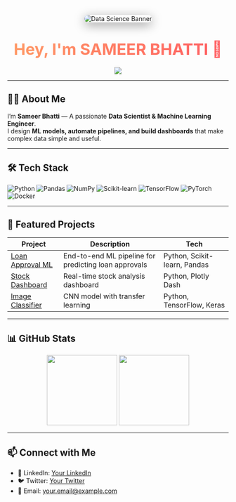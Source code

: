 <!-- ====== Responsive Banner Section ====== -->
<div align="center">

  <!-- Responsive Coding Banner (change GIF if you want) -->
  <img src="https://media.giphy.com/media/zOvBKUUEERdNm/giphy.gif" alt="Data Science Banner" style="max-width:80%; border-radius:14px; box-shadow:0 6px 25px rgba(0,0,0,0.4);" />

  <!-- Gradient Title -->
  <h1 align="center">
    <span style="font-size:36px; font-weight:bold; background: linear-gradient(90deg,#ff9966,#ff5e62); -webkit-background-clip:text; color:transparent;">
      Hey, I'm SAMEER BHATTI 🚀
    </span>
  </h1>

  <!-- Typing Animation -->
  <p align="center">
    <img src="https://readme-typing-svg.herokuapp.com?size=22&color=FF6F61&width=600&lines=Data+Scientist+%7C+ML+Engineer;Transforming+Data+into+Decisions;Automating+AI+Workflows;Deep+Learning+%7C+Data+Pipelines" />
  </p>

</div>

---

## 👨‍💻 About Me
I’m **Sameer Bhatti** — A passionate **Data Scientist & Machine Learning Engineer**.  
I design **ML models, automate pipelines, and build dashboards** that make complex data simple and useful.

---

## 🛠 Tech Stack
![Python](https://img.shields.io/badge/Python-3670A0?style=for-the-badge&logo=python&logoColor=white)
![Pandas](https://img.shields.io/badge/Pandas-150458?style=for-the-badge&logo=pandas)
![NumPy](https://img.shields.io/badge/NumPy-013243?style=for-the-badge&logo=numpy)
![Scikit-learn](https://img.shields.io/badge/Scikit--learn-F7931E?style=for-the-badge&logo=scikit-learn)
![TensorFlow](https://img.shields.io/badge/TensorFlow-FF6F00?style=for-the-badge&logo=tensorflow)
![PyTorch](https://img.shields.io/badge/PyTorch-EE4C2C?style=for-the-badge&logo=pytorch)
![Docker](https://img.shields.io/badge/Docker-2496ED?style=for-the-badge&logo=docker)

---

## 🚀 Featured Projects
| Project | Description | Tech |
|---------|-------------|------|
| [Loan Approval ML](#) | End-to-end ML pipeline for predicting loan approvals | Python, Scikit-learn, Pandas |
| [Stock Dashboard](#) | Real-time stock analysis dashboard | Python, Plotly Dash |
| [Image Classifier](#) | CNN model with transfer learning | Python, TensorFlow, Keras |

---

## 📊 GitHub Stats
<p align="center">
  <img src="https://github-readme-stats.vercel.app/api?username=SAMEERBHATTI4065&show_icons=true&theme=tokyonight" height="160"/>
  <img src="https://github-readme-streak-stats.herokuapp.com/?user=SAMEERBHATTI4065&theme=tokyonight" height="160"/>
</p>

---

## 📫 Connect with Me
- 💼 LinkedIn: [Your LinkedIn](#)  
- 🐦 Twitter: [Your Twitter](#)  
- 📧 Email: your.email@example.com  
